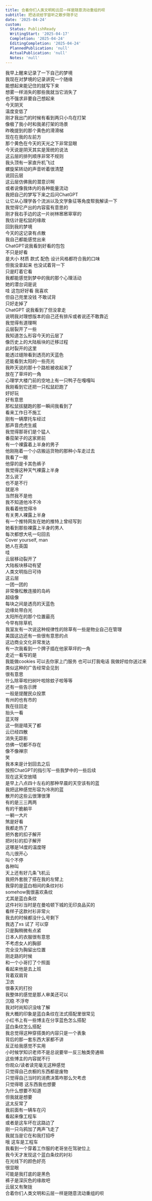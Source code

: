 ```yaml
---
title: 合着你们人类文明和云层一样是随意流动重组的呗
subtitle: 把话说给宇宙听之散步随手记
date: '2025-04-24'
custom:
  Status: PublishReady
  WritingStart: '2025-04-17'
  Completion: '2025-04-24'
  EditingCompletion: '2025-04-24'
  PlannedPublication: 'null'
  ActualPublication: 'null'
  Notes: 'null'
---    
```

我早上醒来记录了一下自己的梦境  
我现在对梦境的记录讲究一个随缘  
能想起来能记住的就写下来  
想雾一样消失的那些我就当它消失了  
也不强求非要自己想起来    
今天阴天  
温度变低了  
刚才我出门的时候有看到两只小鸟在打架  
像极了我小时和我弟打架的场景    
昨晚提到的那个黄色的滑滑梯  
现在在我的左前方  
那个黄色在今天的天光之下非常显眼    
今天说是阴天其实是笼统的说法  
这云层的排列顺序非常不规则  
我头顶有一家直升机飞过  
螺旋桨转动的声音听着很清楚  
说回云层  
这云层仿佛我的潜意识啊  
或者说像我体内的各种能量流动    
我把自己的梦写下来之后问ChatGPT  
让它从心理学各个流派以及文学象征等角度帮我解读一下  
我觉得它产出的内容蛮有意思的    
刚才我右手边的这一片树林窸窸窣窣的  
我估计是松鼠的缘故    
回到我的梦境  
今天的这记录有点散  
我自己都能感觉出来  
ChatGPT说我看到好看的包包  
不只是好看  
是大小 材质 款式 配色 设计风格都符合我的口味  
但我没拿起来 也没试着背一下  
只是盯着它看  
我都能感觉到梦中的我的那个心理活动  
她的潜台词是说  
哇 这包好好看 我喜欢  
但自己兜里没钱 不敢试背  
只好走掉了  
ChatGPT 说我看到了但没拿走  
说明我对理想版本的自己还有排斥或者说还不敢靠近  
我觉得有道理啊    
云层裂开了一些  
我知道怎么形容今天的云层了  
像历史上的大陆板块的迁移过程  
此时裂开的这里  
能透过缝隙看到透亮的天蓝色  
还能看到太阳的一些亮光    
我昨天说的那十个路桩被收起来了  
放在了草坪的一角  
心理学大楼门前的空地上有一只鸭子在嘎嘎叫  
我刚看到它还把一只松鼠赶跑了  
好好玩  
好有意思  
那松鼠拔腿跑的那一瞬间我看到了  
看来工作日不施工    
刚有一辆摩托车经过  
那声音虎虎生威  
我觉得那哥们是个猛人    
番茄架子的这家房前  
有一个裸露着上半身的男子  
他刚拖着一个小店搬运货物的那种小车走过去  
我看了一眼  
他穿的是卡其色裤子    
我觉得这种天气裸露上半身  
怎么说了  
也不是不行  
就是冷  
当然我不是他  
我不知道他冷不冷  
我看着他觉得冷    
有关男人裸露上半身  
有一个推特网友在她的推特上曾经写到  
她看到那些裸露上半身的男人  
每次都想大吼一句回去  
Cover yourself, man  
她人在英国    
哇  
云层移动裂开了  
大陆板块移动有望  
人类文明指日可待    
这云层  
一团一团的  
非常像松散连接的岛屿  
超级像  
每块之间是透亮的天蓝色  
边缘处带白光  
太阳所在的那个位置最亮    
今早有除草机  
我室友有一次说这种规律性的除草有一些是物业自己在管理    
美国这边还有一些很有意思的点  
这边商业文化非常发达  
有一次我看到一个牌子插在他家草坪的一角  
走近一看写的是  
我能做cookies 可以去你家上门服务 也可以打我电话 我做好给你送过来  
类似这种的广告经常会见到  
很有意思  
什么除草啦扫树叶啦除蚊子啦等等  
还有一些告示牌  
一般是提醒民众投票  
有州的也有市的    
我在往回走  
抬头一看  
蓝天呀  
这一侧是晴天了都  
云已经四散  
消失无踪影  
仿佛一切都不存在  
像不像禅宗  
笑    
我本来是计划回去之后  
按照ChatGPT的指引写一些我梦中的一些后续  
现在这天空放晴  
是早上八点四十左右的那种早晨的天空该有的蓝  
我把这种感觉形容为冷冽的蓝  
散开的这些云很薄很薄  
有的是三三两两  
有的干脆躺平  
一躺一大片  
煞是好看    
我都走热了  
把外套的扣子解开  
把衬衫的扣子解开  
这哪是14度的温度呀    
鸟儿很开心  
叫个不停  
各种叫  
天上还有好几条飞机云    
我把外套脱了搭在我的左臂上  
我穿的是蓝白相间的条纹衬衫  
somehow我很喜欢条纹  
尤其是蓝白条纹  
这件衬衫当时是在曼哈顿下城的无印良品买的  
看样子这款衬衫非常火  
我去的时候都没什么号剩下  
我选了xs 试了 可以穿  
只是胸稍微有点紧  
日本人的衣服很有意思  
不考虑女人的胸部  
完全没为胸留出位置    
刚走路的时候  
和一个小哥打了个照面  
看起来他是去上班  
背着双肩背  
卫衣  
很春天的打扮  
我整体的感觉是那人审美还可以  
沉稳 不浮夸    
我对时尚知识没啥了解  
我大概的印象是蓝白条纹在法式搭配里很常见  
小红书上有一些博主在分享蓝色怎么搭配  
蓝白条纹怎么搭配  
我总觉得这种穿搭类的内容只是一个表象  
背后的那一套东西大家都不讲  
反正给我感觉不实用    
小时候学知识老师不是总说要举一反三触类旁通嘛  
这些博主的内容就不行  
你观众/读者读完毫无这种感觉  
只觉得自己衣橱的东西都是废物  
只觉得自己当时的消费决策咋那么欠考虑  
只觉得嗯 这东西我也想要  
为什么想要不知道  
但我就是想要  
这太反常了    
我前面有一辆车在闪  
看起来像工程车  
或者是这车坏在这路边了    
刚一只乌鸦加了两声飞走了  
我就当是它在和我打招呼    
哦 这车是工程车  
我看到一个穿着工作服的老哥坐在驾驶位上    
我今天才发现这个蓝白条纹的衬衫  
在光线下的颜色好亮  
很显眼  
可能是我打底的是黑色  
裤子是深灰色的缘故吧    
云层又有聚拢  
合着你们人类文明和云层一样是随意流动重组的呗    

